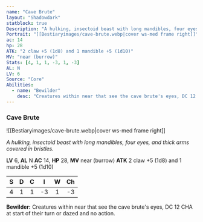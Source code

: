 ```yaml
---
name: "Cave Brute"
layout: "Shadowdark"
statblock: true
Description: "A hulking, insectoid beast with long mandibles, four eyes, and thick arms covered in bristles."
Portrait: "[[Bestiaryimages/cave-brute.webp|cover ws-med frame right]]"
ac: 14
hp: 28
ATK: "2 claw +5 (1d8) and 1 mandible +5 (1d10)"
MV: "near (burrow)"
Stats: [4, 1, 1, -3, 1, -3]
AL: N
LV: 6
Source: "Core"
Abilities:
  - name: "Bewilder"
    desc: "Creatures within near that see the cave brute's eyes, DC 12 CHA at start of their turn or dazed and no action."
---
```


### Cave Brute

![[Bestiaryimages/cave-brute.webp|cover ws-med frame right]]

_A hulking, insectoid beast with long mandibles, four eyes, and thick arms covered in bristles._

**LV** 6, **AL** N
**AC** 14, **HP** 28, **MV** near (burrow)
**ATK** 2 claw +5 (1d8) and 1 mandible +5 (1d10)

|  S  |  D  |  C  |  I  |  W  |  Ch  |
|:---:|:---:|:---:|:---:|:---:|:----:|
| 4 | 1 | 1 | -3 | 1 | -3 |

**Bewilder:** Creatures within near that see the cave brute's eyes, DC 12 CHA at start of their turn or dazed and no action.

